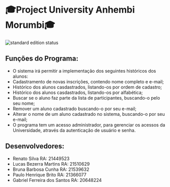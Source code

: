 # 🎓Project University Anhembi Morumbi🎓

 <img src="https://img.shields.io/badge/Project%20 University Anhembi Morumbi-Em desenvolvimento-orange" alt="standard edition status">

## Funções do Programa:
* O sistema irá permitir a implementação dos seguintes históricos dos alunos:
* Cadastramento de novas inscrições, contendo nome completo e e-mail;
* Histórico dos alunos casdastrados, listando-os por ordem de cadastro;
* Histórico dos alunos casdastrados, listando-os por alfabética;
* Buscar se o aluno faz parte da lista de participantes, buscando-o pelo seu nome;
* Remover um aluno cadastrado buscando-o por seu e-mail;
* Alterar o nome de um aluno cadastrado no sistema, buscando-o por seu e-mail;
* O programa tem um acesso administrador, para gerenciar os acessos da Universidade, através da autenticação de usuário e senha.

## Desenvolvedores:
* Renato Silva RA: 21449523
* Lucas Bezerra Martins RA: 21510629
* Bruna Barbosa Cunha RA: 21539632
* Paulo Henrique Brito RA: 21366077
* Gabriel Ferreira dos Santos RA: 20648224
